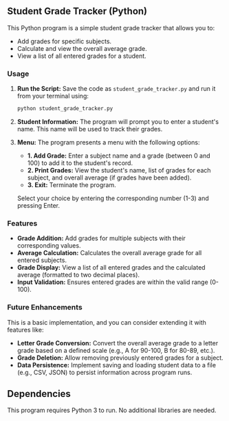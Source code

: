 ## Student Grade Tracker (Python)

This Python program is a simple student grade tracker that allows you to:

* Add grades for specific subjects.
* Calculate and view the overall average grade.
* View a list of all entered grades for a student.

### Usage

1. **Run the Script:**
   Save the code as `student_grade_tracker.py` and run it from your terminal using:

   ```bash
   python student_grade_tracker.py
   ```

2. **Student Information:**
   The program will prompt you to enter a student's name. This name will be used to track their grades.

3. **Menu:**
   The program presents a menu with the following options:

   - **1. Add Grade:** Enter a subject name and a grade (between 0 and 100) to add it to the student's record.
   - **2. Print Grades:** View the student's name, list of grades for each subject, and overall average (if grades have been added).
   - **3. Exit:** Terminate the program.

   Select your choice by entering the corresponding number (1-3) and pressing Enter.

### Features

* **Grade Addition:** Add grades for multiple subjects with their corresponding values.
* **Average Calculation:** Calculates the overall average grade for all entered subjects.
* **Grade Display:** View a list of all entered grades and the calculated average (formatted to two decimal places).
* **Input Validation:** Ensures entered grades are within the valid range (0-100).

### Future Enhancements

This is a basic implementation, and you can consider extending it with features like:

* **Letter Grade Conversion:** Convert the overall average grade to a letter grade based on a defined scale (e.g., A for 90-100, B for 80-89, etc.).
* **Grade Deletion:** Allow removing previously entered grades for a subject.
* **Data Persistence:** Implement saving and loading student data to a file (e.g., CSV, JSON) to persist information across program runs.

## Dependencies

This program requires Python 3 to run. No additional libraries are needed.
